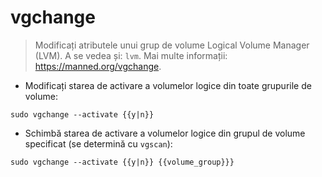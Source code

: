 # vgchange

> Modificați atributele unui grup de volume Logical Volume Manager (LVM).
> A se vedea și: `lvm`.
> Mai multe informații: <https://manned.org/vgchange>.

- Modificați starea de activare a volumelor logice din toate grupurile de volume:

`sudo vgchange --activate {{y|n}}`

- Schimbă starea de activare a volumelor logice din grupul de volume specificat (se determină cu `vgscan`):

`sudo vgchange --activate {{y|n}} {{volume_group}}}`
